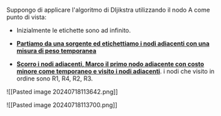 Suppongo di applicare l'algoritmo di DIjikstra utilizzando il nodo A come punto di vista: 

- Inizialmente le etichette sono ad infinito.

- <b><u>Partiamo da una sorgente ed etichettiamo i nodi adiacenti con una misura di peso temporanea</u></b> 

- <b><u>Scorro i nodi adiacenti, Marco il primo nodo adiacente con costo minore come temporaneo e visito i nodi adiacenti</u></b>. 
  i nodi che visito in ordine sono R1, R4, R2, R3.

![[Pasted image 20240718113642.png]]

![[Pasted image 20240718113700.png]]

